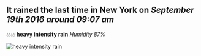 ## It rained the last time in New York on *September 19th 2016 around 09:07 am*
💧💧💧💧  **heavy intensity rain** *Humidity 87%*

![heavy intensity rain](http://openweathermap.org/img/w/10d.png)
